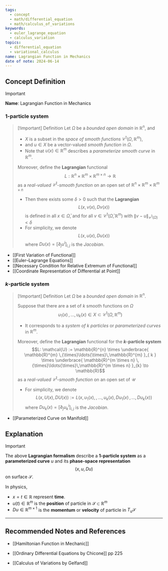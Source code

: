 ```yaml
---
tags:
  - concept
  - math/differential_equation
  - math/calculus_of_variations
keywords:
  - euler_lagrange_equation
  - calculus_variation
topics:
  - differential_equation
  - variational_calculus
name: Lagrangian Function in Mechanics
date of note: 2024-06-14
---
```


## Concept Definition

>[!important]
>**Name**: Lagrangian Function in Mechanics

### $1$-particle system

>[!important] Definition
>Let $\Omega$ be a *bounded open domain* in $\mathbb{R}^{n}$, and 
>- $X$ is a subset in the *space of smooth functions* $\mathcal{C}^{1}(\Omega, \mathbb{R}^{m})$,
>- and $u \in X$ be a vector-valued  *smooth function* in $\Omega$.
>- Note that $u(x)\in \mathbb{R}^{m}$ describes a *parameterize smooth curve* in $\mathbb{R}^{m}$.
>
>Moreover, define the **Lagrangian** functional $$L:  \mathbb{R}^{n} \times \mathbb{R}^{m} \times \mathbb{R}^{m \times n}   \to \mathbb{R}$$ as a *real-valued $\mathcal{C}^{1}$-smooth function* on an open set of $\mathbb{R}^{n}\times \mathbb{R}^{m}\times \mathbb{R}^{m\times n}$
>- Then there exists some $\delta >0$ such that the **Lagrangian** $$L(x, v(x), Dv(x))$$ is defined in all $x\in \bar{\Omega}$, and for all $v\in \mathcal{C}^{1}(\bar{\Omega}, \mathbb{R}^{m})$ with $\lVert v - u \rVert_{\mathcal{C}^{1}(\Omega)} < \delta$
>- For simplicity, we denote $$L(x, u(x), Du(x) )$$ where $Du(x) = [\partial_{j}u^{i}]_{i,j}$ is the *Jacobian*.

- [[First Variation of Functional]] 
- [[Euler–Lagrange Equations]]
- [[Necessary Condition for Relative Extremum of Functional]]
- [[Coordinate Representation of Differential at Point]]

### $k$-particle system

>[!important] Definition
>Let $\Omega$ be a *bounded open domain* in $\mathbb{R}^{n}$.
>
>Suppose that there are a set of $k$ smooth functions on $\Omega$ $$u_{1}(x) \,{,}\ldots{,}\,u_{k}(x) \in X \subset \mathcal{C}^{1}(\Omega, \mathbb{R}^{m})$$
>- It corresponds to a *system of $k$ particles* or *parameterized curves* in $\mathbb{R}^{m}$.
>
>Moreover, define the **Lagrangian** functional for the **$k$-particle system**  $$L:  \mathcal{U} := \mathbb{R}^{n} \times \underbrace{ \mathbb{R}^{m} \,{\times}\ldots{\times}\,\mathbb{R}^{m} }_{ k }  \times \underbrace{ \mathbb{R}^{m \times n} \,{\times}\ldots{\times}\,\mathbb{R}^{m \times n} }_{k}  \to \mathbb{R}$$ as a *real-valued $\mathcal{C}^{1}$-smooth function* on an open set of $\mathcal{U}$
>- For simplicity, we denote $$L(x, U(x), DU(x)) := L(x, u_{1}(x), \,{,}\ldots{,}\,u_{k}(x), Du_{1}(x)\,{,}\ldots{,}\,Du_{k}(x) )$$ where $Du_{k}(x) = [\partial_{j}u_{k}^{i}]_{i,j}$ is the *Jacobian*.

- [[Parameterized Curve on Manifold]]


## Explanation


>[!important]
>The above **Lagrangian formalism** describe a **1-particle system** as a **parameterized curve** $u$ and its **phase-space representation** $$(x, u, Du)$$ on surface $\mathcal{S}$.
>
>In physics, 
>- $x = t\in \mathbb{R}$ represent **time**.  
>- $u(t)\in \mathbb{R}^{m}$ is the **position** of particle in $\mathcal{S} \subset\mathbb{R}^{m}$
>- $Du \in \mathbb{R}^{m\times 1}$ is the **momentum** or **velocity** of particle in $T_{u}\mathcal{S}$
>  
>




-----------
##  Recommended Notes and References


- [[Hamiltonian Function in Mechanic]]

- [[Ordinary Differential Equations by Chicone]] pp 225
- [[Calculus of Variations by Gelfand]]

